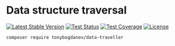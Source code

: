 # Data structure traversal

[![Latest Stable Version](https://poser.pugx.org/tonybogdanov/data-traveller/v/stable)](https://packagist.org/packages/tonybogdanov/data-traveller)
[![Test Status](https://tonybogdanov.github.io/data-traveller/status.svg)](https://tonybogdanov.github.io/data-traveller)
[![Test Coverage](https://tonybogdanov.github.io/data-traveller/coverage.svg)](https://tonybogdanov.github.io/data-traveller)
[![License](https://poser.pugx.org/tonybogdanov/data-traveller/license)](https://packagist.org/packages/tonybogdanov/data-traveller)

```bash
composer require tonybogdanov/data-traveller
```
